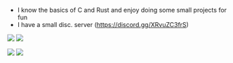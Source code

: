 - I know the basics of C and Rust and enjoy doing some small projects for fun
- I have a small disc. server (https://discord.gg/XRvuZC3frS)

<div align="center>

![](http://github-profile-summary-cards.vercel.app/api/cards/stats?username=arthurbacci&theme=nord_dark)  ![](http://github-profile-summary-cards.vercel.app/api/cards/productive-time?username=arthurbacci&theme=nord_dark&utcOffset=8)
![](http://github-profile-summary-cards.vercel.app/api/cards/profile-details?username=arthurbacci&theme=nord_dark)

![](http://github-profile-summary-cards.vercel.app/api/cards/repos-per-language?username=arthurbacci&theme=nord_dark)  ![](http://github-profile-summary-cards.vercel.app/api/cards/most-commit-language?username=arthurbacci&theme=nord_dark)

</div>
